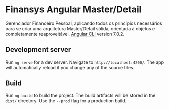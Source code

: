 # Finansys Angular Master/Detail

Gerenciador Financeiro Pessoal, aplicando todos os princípios necessários para se criar uma arquitetura Master/Detail sólida, orientada à objetos e completamente reaproveitável.
[Angular CLI](https://github.com/angular/angular-cli) version 7.0.2.

## Development server

Run `ng serve` for a dev server. Navigate to `http://localhost:4200/`. The app will automatically reload if you change any of the source files.

## Build

Run `ng build` to build the project. The build artifacts will be stored in the `dist/` directory. Use the `--prod` flag for a production build.